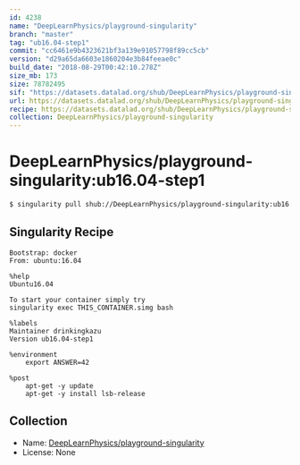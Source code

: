 ```yaml
---
id: 4238
name: "DeepLearnPhysics/playground-singularity"
branch: "master"
tag: "ub16.04-step1"
commit: "cc6461e9b4323621bf3a139e91057798f89cc5cb"
version: "d29a65da6603e1860204e3b84feeae0c"
build_date: "2018-08-29T00:42:10.278Z"
size_mb: 173
size: 78782495
sif: "https://datasets.datalad.org/shub/DeepLearnPhysics/playground-singularity/ub16.04-step1/2018-08-29-cc6461e9-d29a65da/d29a65da6603e1860204e3b84feeae0c.simg"
url: https://datasets.datalad.org/shub/DeepLearnPhysics/playground-singularity/ub16.04-step1/2018-08-29-cc6461e9-d29a65da/
recipe: https://datasets.datalad.org/shub/DeepLearnPhysics/playground-singularity/ub16.04-step1/2018-08-29-cc6461e9-d29a65da/Singularity
collection: DeepLearnPhysics/playground-singularity
---
```


# DeepLearnPhysics/playground-singularity:ub16.04-step1

```bash
$ singularity pull shub://DeepLearnPhysics/playground-singularity:ub16.04-step1
```

## Singularity Recipe

```singularity
Bootstrap: docker
From: ubuntu:16.04

%help
Ubuntu16.04

To start your container simply try
singularity exec THIS_CONTAINER.simg bash

%labels
Maintainer drinkingkazu
Version ub16.04-step1

%environment
    export ANSWER=42

%post
    apt-get -y update
    apt-get -y install lsb-release
```

## Collection

 - Name: [DeepLearnPhysics/playground-singularity](https://github.com/DeepLearnPhysics/playground-singularity)
 - License: None

